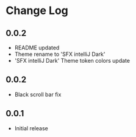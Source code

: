 # Change Log

## 0.0.2

- README updated
- Theme rename to 'SFX intelliJ Dark'
- 'SFX intelliJ Dark' Theme token colors update

## 0.0.2

- Black scroll bar fix

## 0.0.1

- Initial release
